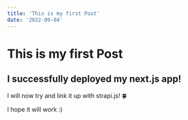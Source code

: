 ```yaml
---
title: 'This is my first Post'
date: '2022-09-04'
---
```



# This is my first Post
## I successfully deployed my next.js app!

I will now try and link it up with strapi.js! 🍀

I hope it will work :)